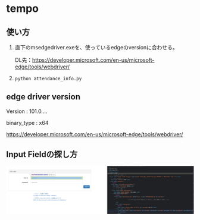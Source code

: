 # tempo

## 使い方

1. 直下のmsedgedriver.exeを、使っているedgeのversionに合わせる。
   
   DL先：https://developer.microsoft.com/en-us/microsoft-edge/tools/webdriver/


2. `python attendance_info.py`



## edge driver version

Version : 101.0....

binary_type : x64

https://developer.microsoft.com/en-us/microsoft-edge/tools/webdriver/



## Input Fieldの探し方

![detect field for selenium](/img_for_doc/inputfield_selenium.png)



